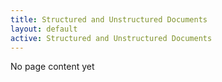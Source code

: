 ```yaml
---
title: Structured and Unstructured Documents
layout: default
active: Structured and Unstructured Documents
---
```


No page content yet